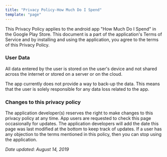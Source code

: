 ```yaml
---
title: "Privacy Policy-How Much Do I Spend"
template: "page"
---
```


This Privacy Policy applies to the android app "How Much Do I Spend" in the Google Play Store. This document is a part of the application's Terms of Service and by installing and using the application, you agree to the terms of this Privacy Policy.

### User Data
All data entered by the user is stored on the user's device and not shared across the internet or stored on a server or on the cloud.

The app currently does not provide a way to back-up the data. This means that the user is solely responsible for any data loss related to the app.

### Changes to this privacy policy

The application developer(s) reserves the right to make changes to this privacy policy at any time. App users are requested to check this page occasionally for updates. The application developers will add the date this page was last modified at the bottom to keep track of updates. If a user has any objection to the terms mentioned in this policy, then you can stop using the application.

*Date updated: August 14, 2019*